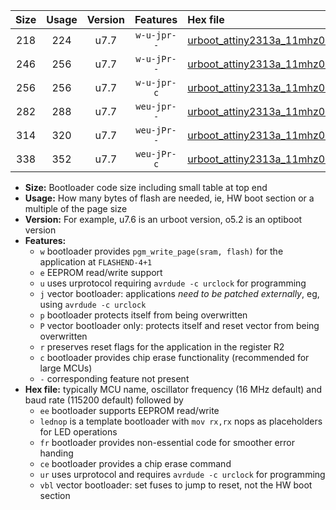 |Size|Usage|Version|Features|Hex file|
|:-:|:-:|:-:|:-:|:--|
|218|224|u7.7|`w-u-jpr--`|[urboot_attiny2313a_11mhz0592_230400bps_lednop_ur_vbl.hex](https://raw.githubusercontent.com/stefanrueger/urboot.hex/main/mcus/attiny2313a/fcpu_11mhz0592/230400_bps/urboot_attiny2313a_11mhz0592_230400bps_lednop_ur_vbl.hex)|
|246|256|u7.7|`w-u-jPr--`|[urboot_attiny2313a_11mhz0592_230400bps_lednop_fr_ur_vbl.hex](https://raw.githubusercontent.com/stefanrueger/urboot.hex/main/mcus/attiny2313a/fcpu_11mhz0592/230400_bps/urboot_attiny2313a_11mhz0592_230400bps_lednop_fr_ur_vbl.hex)|
|256|256|u7.7|`w-u-jpr-c`|[urboot_attiny2313a_11mhz0592_230400bps_lednop_fr_ce_ur_vbl.hex](https://raw.githubusercontent.com/stefanrueger/urboot.hex/main/mcus/attiny2313a/fcpu_11mhz0592/230400_bps/urboot_attiny2313a_11mhz0592_230400bps_lednop_fr_ce_ur_vbl.hex)|
|282|288|u7.7|`weu-jpr--`|[urboot_attiny2313a_11mhz0592_230400bps_ee_lednop_ur_vbl.hex](https://raw.githubusercontent.com/stefanrueger/urboot.hex/main/mcus/attiny2313a/fcpu_11mhz0592/230400_bps/urboot_attiny2313a_11mhz0592_230400bps_ee_lednop_ur_vbl.hex)|
|314|320|u7.7|`weu-jPr--`|[urboot_attiny2313a_11mhz0592_230400bps_ee_lednop_fr_ur_vbl.hex](https://raw.githubusercontent.com/stefanrueger/urboot.hex/main/mcus/attiny2313a/fcpu_11mhz0592/230400_bps/urboot_attiny2313a_11mhz0592_230400bps_ee_lednop_fr_ur_vbl.hex)|
|338|352|u7.7|`weu-jPr-c`|[urboot_attiny2313a_11mhz0592_230400bps_ee_lednop_fr_ce_ur_vbl.hex](https://raw.githubusercontent.com/stefanrueger/urboot.hex/main/mcus/attiny2313a/fcpu_11mhz0592/230400_bps/urboot_attiny2313a_11mhz0592_230400bps_ee_lednop_fr_ce_ur_vbl.hex)|

- **Size:** Bootloader code size including small table at top end
- **Usage:** How many bytes of flash are needed, ie, HW boot section or a multiple of the page size
- **Version:** For example, u7.6 is an urboot version, o5.2 is an optiboot version
- **Features:**
  + `w` bootloader provides `pgm_write_page(sram, flash)` for the application at `FLASHEND-4+1`
  + `e` EEPROM read/write support
  + `u` uses urprotocol requiring `avrdude -c urclock` for programming
  + `j` vector bootloader: applications *need to be patched externally*, eg, using `avrdude -c urclock`
  + `p` bootloader protects itself from being overwritten
  + `P` vector bootloader only: protects itself and reset vector from being overwritten
  + `r` preserves reset flags for the application in the register R2
  + `c` bootloader provides chip erase functionality (recommended for large MCUs)
  + `-` corresponding feature not present
- **Hex file:** typically MCU name, oscillator frequency (16 MHz default) and baud rate (115200 default) followed by
  + `ee` bootloader supports EEPROM read/write
  + `lednop` is a template bootloader with `mov rx,rx` nops as placeholders for LED operations
  + `fr` bootloader provides non-essential code for smoother error handing
  + `ce` bootloader provides a chip erase command
  + `ur` uses urprotocol and requires `avrdude -c urclock` for programming
  + `vbl` vector bootloader: set fuses to jump to reset, not the HW boot section
